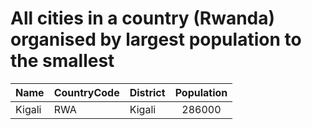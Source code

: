 # All cities in a country (Rwanda) organised by largest population to the smallest

| Name | CountryCode | District | Population |
| :--- | :--- | :--- | :---: |
|Kigali|RWA|Kigali|286000|
